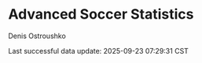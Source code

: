 # Advanced Soccer Statistics
Denis Ostroushko

<!-- gfm -->

Last successful data update: 2025-09-23 07:29:31 CST
